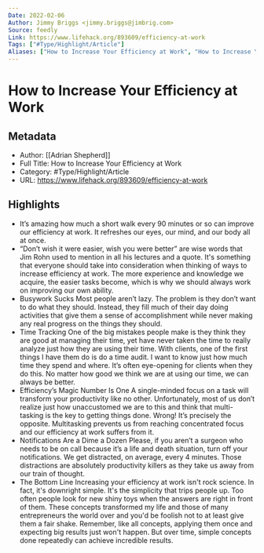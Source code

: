 ```yaml
---
Date: 2022-02-06
Author: Jimmy Briggs <jimmy.briggs@jimbrig.com>
Source: feedly
Link: https://www.lifehack.org/893609/efficiency-at-work
Tags: ["#Type/Highlight/Article"]
Aliases: ["How to Increase Your Efficiency at Work", "How to Increase Your Efficiency at Work"]
---
```

# How to Increase Your Efficiency at Work

## Metadata
- Author: [[Adrian Shepherd]]
- Full Title: How to Increase Your Efficiency at Work
- Category: #Type/Highlight/Article
- URL: https://www.lifehack.org/893609/efficiency-at-work

## Highlights
- It’s amazing how much a short walk every 90 minutes or so can improve our efficiency at work. It refreshes our eyes, our mind, and our body all at once.
- “Don’t wish it were easier, wish you were better” are wise words that Jim Rohn used to mention in all his lectures and a quote. It's something that everyone should take into consideration when thinking of ways to increase efficiency at work. The more experience and knowledge we acquire, the easier tasks become, which is why we should always work on improving our own ability.
- Busywork Sucks
  Most people aren’t lazy. The problem is they don’t want to do what they should. Instead, they fill much of their day doing activities that give them a sense of accomplishment while never making any real progress on the things they should.
- Time Tracking
  One of the big mistakes people make is they think they are good at managing their time, yet have never taken the time to really analyze just how they are using their time.
  With clients, one of the first things I have them do is do a time audit. I want to know just how much time they spend and where. It’s often eye-opening for clients when they do this. No matter how good we think we are at using our time, we can always be better.
- Efficiency’s Magic Number Is One
  A single-minded focus on a task will transform your productivity like no other. Unfortunately, most of us don’t realize just how unaccustomed we are to this and think that multi-tasking is the key to getting things done. Wrong! It’s precisely the opposite. Multitasking prevents us from reaching concentrated focus and our efficiency at work suffers from it.
- Notifications Are a Dime a Dozen
  Please, if you aren’t a surgeon who needs to be on call because it’s a life and death situation, turn off your notifications. We get distracted, on average, every 4 minutes. Those distractions are absolutely productivity killers as they take us away from our train of thought.
- The Bottom Line
  Increasing your efficiency at work isn't rock science. In fact, it's downright simple. It's the simplicity that trips people up. Too often people look for new shiny toys when the answers are right in front of them. These concepts transformed my life and those of many entrepreneurs the world over and you'd be foolish not to at least give them a fair shake.
  Remember, like all concepts, applying them once and expecting big results just won't happen. But over time, simple concepts done repeatedly can achieve incredible results.
